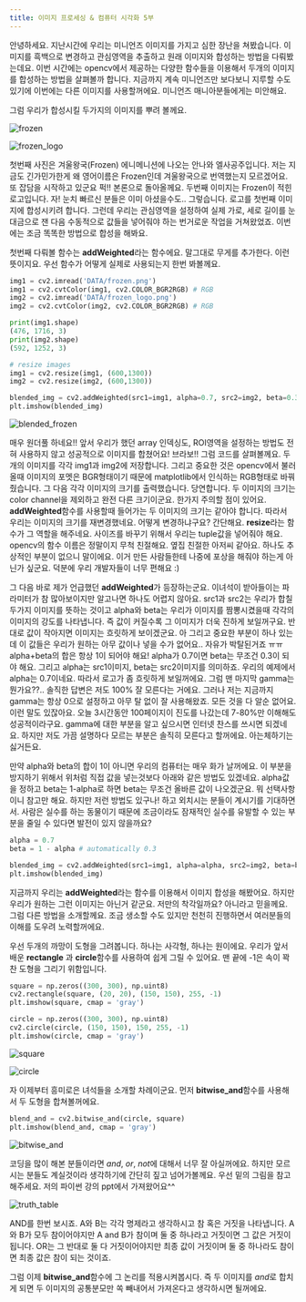 ```yaml
---
title: 이미지 프로세싱 & 컴퓨터 시각화 5부
---
```


안녕하세요. 지난시간에 우리는 미니언즈 이미지를 가지고 심한 장난을 쳐봤습니다. 이미지를 흑백으로 변경하고 관심영역을 추출하고 원래 이미지와 합성하는 방법을 다뤄봤는데요. 이번 시간에는 opencv에서 제공하는 다양한 함수들을 이용해서 두개의 이미지를 합성하는 방법을 살펴볼까 합니다. 지금까지 계속 미니언즈만 보다보니 지루할 수도 있기에 이번에는 다른 이미지를 사용할꺼에요. 미니언즈 매니아분들에게는 미안해요.

그럼 우리가 합성시킬 두가지의 이미지를 뿌려 볼께요. 

![frozen](/emerald/img/frozen.png "frozen")

![frozen_logo](/emerald/img/frozen_logo.png "frozen_logo")

첫번째 사진은 겨울왕국(Frozen) 에니메니션에 나오는 안나와 엘사공주입니다. 저는 지금도 긴가민가한게 왜 영어이름은 Frozen인데 겨울왕국으로 번역했는지 모르겠어요. 또 잡담을 시작하고 있군요 퍽!! 본론으로 돌아올께요. 두번째 이미지는 Frozen이 적힌 로고입니다. 자! 눈치 빠르신 분들은 이미 아셨을수도.. 그렇습니다. 로고를 첫번째 이미지에 합성시키려 합니다. 그런데 우리는 관심영역을 설정하여 실제 가로, 세로 길이를 눈대금으로 잰 다음 수동적으로 값들을 넣어줘야 하는 번거로운 작업을 거쳐왔었죠. 이번에는 조금 똑똑한 방법으로 합성을 해봐요. 

첫번째 다뤄볼 함수는 **addWeighted**라는 함수에요. 말그대로 무게를 추가한다. 이런 뜻이지요. 우선 함수가 어떻게 실제로 사용되는지 한번 봐볼께요. 

```python
img1 = cv2.imread('DATA/frozen.png')  
img1 = cv2.cvtColor(img1, cv2.COLOR_BGR2RGB) # RGB
img2 = cv2.imread('DATA/frozen_logo.png')
img2 = cv2.cvtColor(img2, cv2.COLOR_BGR2RGB) # RGB

print(img1.shape)
(476, 1716, 3)
print(img2.shape)
(592, 1252, 3)

# resize images 
img1 = cv2.resize(img1, (600,1300))
img2 = cv2.resize(img2, (600,1300))

blended_img = cv2.addWeighted(src1=img1, alpha=0.7, src2=img2, beta=0.3, gamma=0)
plt.imshow(blended_img)
```
![blended_frozen](/emerald/img/blended_frozen.png "blended_frozen")

매우 원더풀 하네요!! 앞서 우리가 했던 array 인덱싱도, ROI영역을 설정하는 방법도 전혀 사용하지 않고 성공적으로 이미지를 합쳤어요! 브라보!! 그럼 코드를 살펴볼께요. 두개의 이미지를 각각 img1과 img2에 저장합니다. 그리고 중요한 것은 opencv에서 불러올때 이미지의 포멧은 BGR형태이기 때문에 matplotlib에서 인식하는 RGB형태로 바꿔줬습니다. 그 다음 각각 이미지의 크기를 출력했습니다. 당연합니다. 두 이미지의 크기는 color channel을 제외하고 완전 다른 크기이군요. 한가지 주의할 점이 있어요. **addWeighted**함수를 사용할때 들어가는 두 이미지의 크기는 같아야 합니다. 따라서 우리는 이미지의 크기를 재변경했네요. 어떻게 변경하냐구요? 간단해요. **resize**라는 함수가 그 역할을 해주네요. 사이즈를 바꾸기 위해서 우리는 tuple값을 넣어줘야 해요. opencv의 함수 이름은 정말이지 무척 친절해요. 옆집 친절한 아저씨 같아요. 하나도 추상적인 부분이 없으니 말이에요. 이거 만든 사람들한테 나중에 포상을 해줘야 하는게 아닌가 싶군요. 덕분에 우리 개발자들이 너무 편해요 :)

그 다음 바로 제가 언급했던 **addWeighted**가 등장하는군요. 이녀석이 받아들이는 파라미터가 참 많아보이지만 알고나면 하나도 어렵지 않아요. src1과 src2는 우리가 합칠 두가지 이미지를 뜻하는 것이고 alpha와 beta는 우리가 이미지를 짬뽕시켰을때 각각의 이미지의 강도를 나타냅니다. 즉 값이 커질수록 그 이미지가 더욱 진하게 보일꺼구요. 반대로 값이 작아지면 이미지는 흐릿하게 보이겠군요. 아 그리고 중요한 부분이 하나 있는데 이 값들은 우리가 원하는 아무 값이나 넣을 수가 없어요.. 자유가 박탈된거죠 ㅠㅠ alpha+beta의 합은 항상 1이 되어야 해요! alpha가 0.7이면 beta는 무조건 0.3이 되야 해요. 그리고 alpha는 src1이미지, beta는 src2이미지를 의미하죠. 우리의 예제에서 alpha는 0.7이네요. 따라서 로고가 좀 흐릿하게 보일꺼에요. 그럼 맨 마지막 gamma는 뭔가요??.. 솔직한 답변은 저도 100% 잘 모른다는 거에요. 그러나 저는 지금까지 gamma는 항상 0으로 설정하고 아무 탈 없이 잘 사용해왔죠. 모든 것을 다 알순 없어요. 이런 말도 있잖아요. 오늘 3시간동안 100페이지이 진도를 나갔는데 7-80%만 이해해도 성공적이라구요. gamma에 대한 부분을 알고 싶으시면 인터넷 찬스를 쓰시면 되겠네요. 하지만 저도 가끔 설명하다 모르는 부분은 솔직히 모른다고 할꺼에요. 아는체하기는 싫거든요.  

만약 alpha와 beta의 합이 1이 아니면 우리의 컴퓨터는 매우 화가 날꺼에요. 이 부분을 방지하기 위해서 위처럼 직접 값을 넣는것보다 아래와 같은 방법도 있겠네요. alpha값을 정하고 beta는 1-alpha로 하면 beta는 무조건 올바른 값이 나오겠군요. 뭐 선택사항이니 참고만 해요. 하지만 저런 방법도 있구나! 하고 외치시는 분들이 계시기를 기대하면서. 사람은 실수를 하는 동물이기 때문에 조금이라도 잠재적인 실수를 유발할 수 있는 부분을 줄일 수 있다면 발전이 있지 않을까요?

```python
alpha = 0.7
beta = 1 - alpha # automatically 0.3

blended_img = cv2.addWeighted(src1=img1, alpha=alpha, src2=img2, beta=beta, gamma=0)
plt.imshow(blended_img)
```

지금까지 우리는 **addWeighted**라는 함수를 이용해서 이미지 합성을 해봤어요. 하지만 우리가 원하는 그런 이미지는 아닌거 같군요. 저만의 착각일까요? 아니라고 믿을께요. 그럼 다른 방법을 소개할께요. 조금 생소할 수도 있지만 천천히 진행하면서 여러분들의 이해를 도우려 노력할꺼에요. 

우선 두개의 까망이 도형을 그려봅니다. 하나는 사각형, 하나는 원이에요. 우리가 앞서 배운 **rectangle** 과  **circle**함수를 사용하여 쉽게 그릴 수 있어요. 맨 끝에 -1은 속이 꽉 찬 도형을 그리기 위함입니다.

```python
square = np.zeros((300, 300), np.uint8)
cv2.rectangle(square, (20, 20), (150, 150), 255, -1)
plt.imshow(square, cmap = 'gray')

circle = np.zeros((300, 300), np.uint8)
cv2.circle(circle, (150, 150), 150, 255, -1)
plt.imshow(circle, cmap = 'gray')
```

![square](/emerald/img/rectangle.png "square")

![circle](/emerald/img/circle.png "circle")

자 이제부터 흥미로은 녀석들을 소개할 차례이군요. 먼저 **bitwise_and**함수를 사용해서 두 도형을 합쳐볼꺼에요.

```python
blend_and = cv2.bitwise_and(circle, square)
plt.imshow(blend_and, cmap = 'gray')
```

![bitwise_and](/emerald/img/bitwise_and.png "bitwise_and")

코딩을 많이 해본 분들이라면 *and*, *or*, *not*에 대해서 너무 잘 아실꺼에요. 하지만 모르시는 분들도 계실것이라 생각하기에 간단히 짚고 넘어가볼께요. 우선 밑의 그림을 참고해주세요. 저의 파이썬 강의 ppt에서 가져왔어요^^

![truth_table](/emerald/img/truth_table.png "truth_table")

AND를 한번 보시죠. A와 B는 각각 명제라고 생각하시고 참 혹은 거짓을 나타냅니다. A와 B가 모두 참이어야지만 A and B가 참이며 둘 중 하나라고 거짓이면 그 값은 거짓이 됩니다. OR는 그 반대로 둘 다 거짓이어야지만 최종 값이 거짓이며 둘 중 하나라도 참이면 최종 값은 참이 되는 것이죠. 

그럼 이제 **bitwise_and**함수에 그 논리를 적용시켜봅시다. 즉 두 이미지를 *and*로 합치게 되면 두 이미지의 공통분모만 쏙 빼내어서 가져온다고 생각하시면 될꺼에요. 




